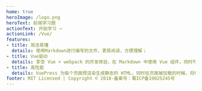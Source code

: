 ```yaml
---
home: true
heroImage: /logo.png
heroText: 前端学习圈
actionText: 开始学习 →
actionLink: /Vue/
features:
- title: 简洁易懂
  details: 使用Markdown进行编写的文件，更易阅读，方便理解；
- title: Vue驱动
  details: 享受 Vue + webpack 的开发体验，在 Markdown 中使用 Vue 组件，同时可以使用 Vue 来开发自定义主题。
- title: 高性能
  details: VuePress 为每个页面预渲染生成静态的 HTML，同时在页面被加载的时候，将作为 SPA 运行。
footer: MIT Licensed | Copyright © 2018-备案号：蜀ICP备19025245号
---
```

